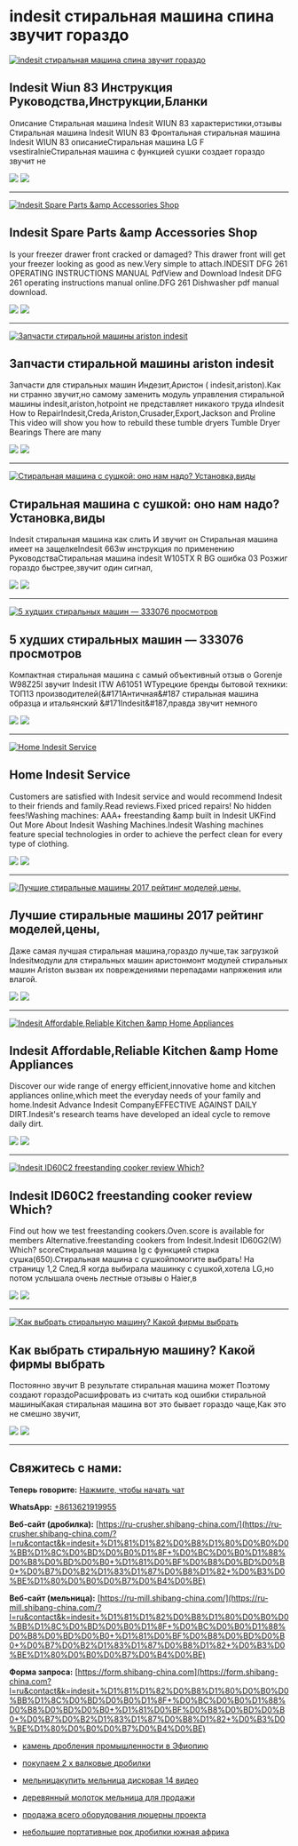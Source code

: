 # indesit стиральная машина спина звучит гораздо

<a href="https://swt.shibang-china.com/?n=lxq&l=ru&img&k=indesit+%D1%81%D1%82%D0%B8%D1%80%D0%B0%D0%BB%D1%8C%D0%BD%D0%B0%D1%8F+%D0%BC%D0%B0%D1%88%D0%B8%D0%BD%D0%B0+%D1%81%D0%BF%D0%B8%D0%BD%D0%B0+%D0%B7%D0%B2%D1%83%D1%87%D0%B8%D1%82+%D0%B3%D0%BE%D1%80%D0%B0%D0%B7%D0%B4%D0%BE" target="_blank">![indesit стиральная машина спина звучит гораздо](http://static.shibang-china.com/all-800x300/884.jpg)</a>

## Indesit Wiun 83 Инструкция Руководства,Инструкции,Бланки
Описание Стиральная машина Indesit WIUN 83 характеристики,отзывы Стиральная машина Indesit WIUN 83 Фронтальная стиральная машина Indesit WIUN 83 описаниеСтиральная машина LG F vsestiralnieСтиральная машина с функцией сушки создает гораздо звучит не


<a href="https://whatsapp.shibangsoft.com/WhatsApp.php" target="_blank" title="WhatsApp">![](http://static.shibang-china.com/icon/whatsapp.png)</a> <a href="https://swt.shibang-china.com/?n=lxq&l=ru&icon&k=indesit+%D1%81%D1%82%D0%B8%D1%80%D0%B0%D0%BB%D1%8C%D0%BD%D0%B0%D1%8F+%D0%BC%D0%B0%D1%88%D0%B8%D0%BD%D0%B0+%D1%81%D0%BF%D0%B8%D0%BD%D0%B0+%D0%B7%D0%B2%D1%83%D1%87%D0%B8%D1%82+%D0%B3%D0%BE%D1%80%D0%B0%D0%B7%D0%B4%D0%BE" target="_blank">![](http://static.shibang-china.com/icon/chat-ru.png)</a>

---

<a href="https://swt.shibang-china.com/?n=lxq&l=ru&img&k=indesit+%D1%81%D1%82%D0%B8%D1%80%D0%B0%D0%BB%D1%8C%D0%BD%D0%B0%D1%8F+%D0%BC%D0%B0%D1%88%D0%B8%D0%BD%D0%B0+%D1%81%D0%BF%D0%B8%D0%BD%D0%B0+%D0%B7%D0%B2%D1%83%D1%87%D0%B8%D1%82+%D0%B3%D0%BE%D1%80%D0%B0%D0%B7%D0%B4%D0%BE" target="_blank">![Indesit Spare Parts &amp Accessories Shop](http://static.shibang-china.com/all-800x300/607.jpg)</a>

## Indesit Spare Parts &amp Accessories Shop
Is your freezer drawer front cracked or damaged? This drawer front will get your freezer looking as good as new.Very simple to attach.INDESIT DFG 261 OPERATING INSTRUCTIONS MANUAL PdfView and Download Indesit DFG 261 operating instructions manual online.DFG 261 Dishwasher pdf manual download.


<a href="https://whatsapp.shibangsoft.com/WhatsApp.php" target="_blank" title="WhatsApp">![](http://static.shibang-china.com/icon/whatsapp.png)</a> <a href="https://swt.shibang-china.com/?n=lxq&l=ru&icon&k=indesit+%D1%81%D1%82%D0%B8%D1%80%D0%B0%D0%BB%D1%8C%D0%BD%D0%B0%D1%8F+%D0%BC%D0%B0%D1%88%D0%B8%D0%BD%D0%B0+%D1%81%D0%BF%D0%B8%D0%BD%D0%B0+%D0%B7%D0%B2%D1%83%D1%87%D0%B8%D1%82+%D0%B3%D0%BE%D1%80%D0%B0%D0%B7%D0%B4%D0%BE" target="_blank">![](http://static.shibang-china.com/icon/chat-ru.png)</a>

---

<a href="https://swt.shibang-china.com/?n=lxq&l=ru&img&k=indesit+%D1%81%D1%82%D0%B8%D1%80%D0%B0%D0%BB%D1%8C%D0%BD%D0%B0%D1%8F+%D0%BC%D0%B0%D1%88%D0%B8%D0%BD%D0%B0+%D1%81%D0%BF%D0%B8%D0%BD%D0%B0+%D0%B7%D0%B2%D1%83%D1%87%D0%B8%D1%82+%D0%B3%D0%BE%D1%80%D0%B0%D0%B7%D0%B4%D0%BE" target="_blank">![Запчасти стиральной машины ariston indesit](http://static.shibang-china.com/all-800x300/194.jpg)</a>

## Запчасти стиральной машины ariston indesit
Запчасти для стиральных машин Индезит,Аристон ( indesit,ariston).Как ни странно звучит,но самому заменить модуль управления стиральной машины indesit,ariston,hotpoint не представляет никакого труда иIndesit How to RepairIndesit,Creda,Ariston,Crusader,Export,Jackson and Proline This video will show you how to rebuild these tumble dryers Tumble Dryer Bearings There are many


<a href="https://whatsapp.shibangsoft.com/WhatsApp.php" target="_blank" title="WhatsApp">![](http://static.shibang-china.com/icon/whatsapp.png)</a> <a href="https://swt.shibang-china.com/?n=lxq&l=ru&icon&k=indesit+%D1%81%D1%82%D0%B8%D1%80%D0%B0%D0%BB%D1%8C%D0%BD%D0%B0%D1%8F+%D0%BC%D0%B0%D1%88%D0%B8%D0%BD%D0%B0+%D1%81%D0%BF%D0%B8%D0%BD%D0%B0+%D0%B7%D0%B2%D1%83%D1%87%D0%B8%D1%82+%D0%B3%D0%BE%D1%80%D0%B0%D0%B7%D0%B4%D0%BE" target="_blank">![](http://static.shibang-china.com/icon/chat-ru.png)</a>

---

<a href="https://swt.shibang-china.com/?n=lxq&l=ru&img&k=indesit+%D1%81%D1%82%D0%B8%D1%80%D0%B0%D0%BB%D1%8C%D0%BD%D0%B0%D1%8F+%D0%BC%D0%B0%D1%88%D0%B8%D0%BD%D0%B0+%D1%81%D0%BF%D0%B8%D0%BD%D0%B0+%D0%B7%D0%B2%D1%83%D1%87%D0%B8%D1%82+%D0%B3%D0%BE%D1%80%D0%B0%D0%B7%D0%B4%D0%BE" target="_blank">![Стиральная машина с сушкой: оно нам надо? Установка,виды](http://static.shibang-china.com/all-800x300/735.jpg)</a>

## Стиральная машина с сушкой: оно нам надо? Установка,виды
Indesit стиральная машина как слить И звучит он Стиральная машина имеет на защелкеIndesit 663w инструкция по применению РуководстваСтиральная машина indesit W105TX R BG ошибка 03 Розжиг гораздо быстрее,звучит один сигнал,


<a href="https://whatsapp.shibangsoft.com/WhatsApp.php" target="_blank" title="WhatsApp">![](http://static.shibang-china.com/icon/whatsapp.png)</a> <a href="https://swt.shibang-china.com/?n=lxq&l=ru&icon&k=indesit+%D1%81%D1%82%D0%B8%D1%80%D0%B0%D0%BB%D1%8C%D0%BD%D0%B0%D1%8F+%D0%BC%D0%B0%D1%88%D0%B8%D0%BD%D0%B0+%D1%81%D0%BF%D0%B8%D0%BD%D0%B0+%D0%B7%D0%B2%D1%83%D1%87%D0%B8%D1%82+%D0%B3%D0%BE%D1%80%D0%B0%D0%B7%D0%B4%D0%BE" target="_blank">![](http://static.shibang-china.com/icon/chat-ru.png)</a>

---

<a href="https://swt.shibang-china.com/?n=lxq&l=ru&img&k=indesit+%D1%81%D1%82%D0%B8%D1%80%D0%B0%D0%BB%D1%8C%D0%BD%D0%B0%D1%8F+%D0%BC%D0%B0%D1%88%D0%B8%D0%BD%D0%B0+%D1%81%D0%BF%D0%B8%D0%BD%D0%B0+%D0%B7%D0%B2%D1%83%D1%87%D0%B8%D1%82+%D0%B3%D0%BE%D1%80%D0%B0%D0%B7%D0%B4%D0%BE" target="_blank">![5 худших стиральных машин — 333076 просмотров](http://static.shibang-china.com/all-800x300/1281.jpg)</a>

## 5 худших стиральных машин — 333076 просмотров
Компактная стиральная машина с самый объективный отзыв о Gorenje W98Z25l звучит Indesit ITW A61051 WТурецкие бренды бытовой техники: ТОП13 производителей(&#171Античная&#187 стиральная машина образца и итальянский &#171Indesit&#187,правда звучит немного


<a href="https://whatsapp.shibangsoft.com/WhatsApp.php" target="_blank" title="WhatsApp">![](http://static.shibang-china.com/icon/whatsapp.png)</a> <a href="https://swt.shibang-china.com/?n=lxq&l=ru&icon&k=indesit+%D1%81%D1%82%D0%B8%D1%80%D0%B0%D0%BB%D1%8C%D0%BD%D0%B0%D1%8F+%D0%BC%D0%B0%D1%88%D0%B8%D0%BD%D0%B0+%D1%81%D0%BF%D0%B8%D0%BD%D0%B0+%D0%B7%D0%B2%D1%83%D1%87%D0%B8%D1%82+%D0%B3%D0%BE%D1%80%D0%B0%D0%B7%D0%B4%D0%BE" target="_blank">![](http://static.shibang-china.com/icon/chat-ru.png)</a>

---

<a href="https://swt.shibang-china.com/?n=lxq&l=ru&img&k=indesit+%D1%81%D1%82%D0%B8%D1%80%D0%B0%D0%BB%D1%8C%D0%BD%D0%B0%D1%8F+%D0%BC%D0%B0%D1%88%D0%B8%D0%BD%D0%B0+%D1%81%D0%BF%D0%B8%D0%BD%D0%B0+%D0%B7%D0%B2%D1%83%D1%87%D0%B8%D1%82+%D0%B3%D0%BE%D1%80%D0%B0%D0%B7%D0%B4%D0%BE" target="_blank">![Home Indesit Service](http://static.shibang-china.com/all-800x300/337.jpg)</a>

## Home Indesit Service
Customers are satisfied with Indesit service and would recommend Indesit to their friends and family.Read reviews.Fixed priced repairs! No hidden fees!Washing machines: AAA+ freestanding &amp built in Indesit UKFind Out More About Indesit Washing Machines.Indesit Washing machines feature special technologies in order to achieve the perfect clean for every type of clothing.


<a href="https://whatsapp.shibangsoft.com/WhatsApp.php" target="_blank" title="WhatsApp">![](http://static.shibang-china.com/icon/whatsapp.png)</a> <a href="https://swt.shibang-china.com/?n=lxq&l=ru&icon&k=indesit+%D1%81%D1%82%D0%B8%D1%80%D0%B0%D0%BB%D1%8C%D0%BD%D0%B0%D1%8F+%D0%BC%D0%B0%D1%88%D0%B8%D0%BD%D0%B0+%D1%81%D0%BF%D0%B8%D0%BD%D0%B0+%D0%B7%D0%B2%D1%83%D1%87%D0%B8%D1%82+%D0%B3%D0%BE%D1%80%D0%B0%D0%B7%D0%B4%D0%BE" target="_blank">![](http://static.shibang-china.com/icon/chat-ru.png)</a>

---

<a href="https://swt.shibang-china.com/?n=lxq&l=ru&img&k=indesit+%D1%81%D1%82%D0%B8%D1%80%D0%B0%D0%BB%D1%8C%D0%BD%D0%B0%D1%8F+%D0%BC%D0%B0%D1%88%D0%B8%D0%BD%D0%B0+%D1%81%D0%BF%D0%B8%D0%BD%D0%B0+%D0%B7%D0%B2%D1%83%D1%87%D0%B8%D1%82+%D0%B3%D0%BE%D1%80%D0%B0%D0%B7%D0%B4%D0%BE" target="_blank">![Лучшие стиральные машины 2017 рейтинг моделей,цены,](http://static.shibang-china.com/all-800x300/1210.jpg)</a>

## Лучшие стиральные машины 2017 рейтинг моделей,цены,
Даже самая лучшая стиральная машина,гораздо лучше,так загрузкой Indesitмодули для стиральных машин аристонмонт модулей стиральных машин Ariston вызван их повреждениями перепадами напряжения или влагой.


<a href="https://whatsapp.shibangsoft.com/WhatsApp.php" target="_blank" title="WhatsApp">![](http://static.shibang-china.com/icon/whatsapp.png)</a> <a href="https://swt.shibang-china.com/?n=lxq&l=ru&icon&k=indesit+%D1%81%D1%82%D0%B8%D1%80%D0%B0%D0%BB%D1%8C%D0%BD%D0%B0%D1%8F+%D0%BC%D0%B0%D1%88%D0%B8%D0%BD%D0%B0+%D1%81%D0%BF%D0%B8%D0%BD%D0%B0+%D0%B7%D0%B2%D1%83%D1%87%D0%B8%D1%82+%D0%B3%D0%BE%D1%80%D0%B0%D0%B7%D0%B4%D0%BE" target="_blank">![](http://static.shibang-china.com/icon/chat-ru.png)</a>

---

<a href="https://swt.shibang-china.com/?n=lxq&l=ru&img&k=indesit+%D1%81%D1%82%D0%B8%D1%80%D0%B0%D0%BB%D1%8C%D0%BD%D0%B0%D1%8F+%D0%BC%D0%B0%D1%88%D0%B8%D0%BD%D0%B0+%D1%81%D0%BF%D0%B8%D0%BD%D0%B0+%D0%B7%D0%B2%D1%83%D1%87%D0%B8%D1%82+%D0%B3%D0%BE%D1%80%D0%B0%D0%B7%D0%B4%D0%BE" target="_blank">![Indesit Affordable,Reliable Kitchen &amp Home Appliances](http://static.shibang-china.com/all-800x300/394.jpg)</a>

## Indesit Affordable,Reliable Kitchen &amp Home Appliances
Discover our wide range of energy efficient,innovative home and kitchen appliances online,which meet the everyday needs of your family and home.Indesit Advance Indesit CompanyEFFECTIVE AGAINST DAILY DIRT.Indesit's research teams have developed an ideal cycle to remove daily dirt.


<a href="https://whatsapp.shibangsoft.com/WhatsApp.php" target="_blank" title="WhatsApp">![](http://static.shibang-china.com/icon/whatsapp.png)</a> <a href="https://swt.shibang-china.com/?n=lxq&l=ru&icon&k=indesit+%D1%81%D1%82%D0%B8%D1%80%D0%B0%D0%BB%D1%8C%D0%BD%D0%B0%D1%8F+%D0%BC%D0%B0%D1%88%D0%B8%D0%BD%D0%B0+%D1%81%D0%BF%D0%B8%D0%BD%D0%B0+%D0%B7%D0%B2%D1%83%D1%87%D0%B8%D1%82+%D0%B3%D0%BE%D1%80%D0%B0%D0%B7%D0%B4%D0%BE" target="_blank">![](http://static.shibang-china.com/icon/chat-ru.png)</a>

---

<a href="https://swt.shibang-china.com/?n=lxq&l=ru&img&k=indesit+%D1%81%D1%82%D0%B8%D1%80%D0%B0%D0%BB%D1%8C%D0%BD%D0%B0%D1%8F+%D0%BC%D0%B0%D1%88%D0%B8%D0%BD%D0%B0+%D1%81%D0%BF%D0%B8%D0%BD%D0%B0+%D0%B7%D0%B2%D1%83%D1%87%D0%B8%D1%82+%D0%B3%D0%BE%D1%80%D0%B0%D0%B7%D0%B4%D0%BE" target="_blank">![Indesit ID60C2 freestanding cooker review Which?](http://static.shibang-china.com/all-800x300/1210.jpg)</a>

## Indesit ID60C2 freestanding cooker review Which?
Find out how we test freestanding cookers.Oven.score is available for members Alternative.freestanding cookers from Indesit.Indesit ID60G2(W) Which? scoreСтиральная машина lg с функцией стирка сушка(650).Стиральная машина с сушкойпомогите выбрать! На страницу 1,2 След.Я когда выбирала машинку с сушкой,хотела LG,но потом услышала очень лестные отзывы о Haier,в


<a href="https://whatsapp.shibangsoft.com/WhatsApp.php" target="_blank" title="WhatsApp">![](http://static.shibang-china.com/icon/whatsapp.png)</a> <a href="https://swt.shibang-china.com/?n=lxq&l=ru&icon&k=indesit+%D1%81%D1%82%D0%B8%D1%80%D0%B0%D0%BB%D1%8C%D0%BD%D0%B0%D1%8F+%D0%BC%D0%B0%D1%88%D0%B8%D0%BD%D0%B0+%D1%81%D0%BF%D0%B8%D0%BD%D0%B0+%D0%B7%D0%B2%D1%83%D1%87%D0%B8%D1%82+%D0%B3%D0%BE%D1%80%D0%B0%D0%B7%D0%B4%D0%BE" target="_blank">![](http://static.shibang-china.com/icon/chat-ru.png)</a>

---

<a href="https://swt.shibang-china.com/?n=lxq&l=ru&img&k=indesit+%D1%81%D1%82%D0%B8%D1%80%D0%B0%D0%BB%D1%8C%D0%BD%D0%B0%D1%8F+%D0%BC%D0%B0%D1%88%D0%B8%D0%BD%D0%B0+%D1%81%D0%BF%D0%B8%D0%BD%D0%B0+%D0%B7%D0%B2%D1%83%D1%87%D0%B8%D1%82+%D0%B3%D0%BE%D1%80%D0%B0%D0%B7%D0%B4%D0%BE" target="_blank">![Как выбрать стиральную машину? Какой фирмы выбрать](http://static.shibang-china.com/all-800x300/661.jpg)</a>

## Как выбрать стиральную машину? Какой фирмы выбрать
Постоянно звучит В результате стиральная машина может Поэтому создают гораздоРасшифровать из считать код ошибки стиральной машиныКакая стиральная машина вот это бывает гораздо чаще,Как это не смешно звучит,


<a href="https://whatsapp.shibangsoft.com/WhatsApp.php" target="_blank" title="WhatsApp">![](http://static.shibang-china.com/icon/whatsapp.png)</a> <a href="https://swt.shibang-china.com/?l=ru&icon&k=indesit+%D1%81%D1%82%D0%B8%D1%80%D0%B0%D0%BB%D1%8C%D0%BD%D0%B0%D1%8F+%D0%BC%D0%B0%D1%88%D0%B8%D0%BD%D0%B0+%D1%81%D0%BF%D0%B8%D0%BD%D0%B0+%D0%B7%D0%B2%D1%83%D1%87%D0%B8%D1%82+%D0%B3%D0%BE%D1%80%D0%B0%D0%B7%D0%B4%D0%BE" target="_blank">![](http://static.shibang-china.com/icon/chat-ru.png)</a>

---
## Свяжитесь с нами:

**Теперь говорите:** [Нажмите, чтобы начать чат](https://swt.shibang-china.com?l=ru&contact&k=indesit+%D1%81%D1%82%D0%B8%D1%80%D0%B0%D0%BB%D1%8C%D0%BD%D0%B0%D1%8F+%D0%BC%D0%B0%D1%88%D0%B8%D0%BD%D0%B0+%D1%81%D0%BF%D0%B8%D0%BD%D0%B0+%D0%B7%D0%B2%D1%83%D1%87%D0%B8%D1%82+%D0%B3%D0%BE%D1%80%D0%B0%D0%B7%D0%B4%D0%BE)

**WhatsApp:**  [+8613621919955](https://whatsapp.shibangsoft.com/WhatsApp.php)

**Веб-сайт (дробилка):** [https://ru-crusher.shibang-china.com/](https://ru-crusher.shibang-china.com/?l=ru&contact&k=indesit+%D1%81%D1%82%D0%B8%D1%80%D0%B0%D0%BB%D1%8C%D0%BD%D0%B0%D1%8F+%D0%BC%D0%B0%D1%88%D0%B8%D0%BD%D0%B0+%D1%81%D0%BF%D0%B8%D0%BD%D0%B0+%D0%B7%D0%B2%D1%83%D1%87%D0%B8%D1%82+%D0%B3%D0%BE%D1%80%D0%B0%D0%B7%D0%B4%D0%BE)

**Веб-сайт (мельница):** [https://ru-mill.shibang-china.com/](https://ru-mill.shibang-china.com/?l=ru&contact&k=indesit+%D1%81%D1%82%D0%B8%D1%80%D0%B0%D0%BB%D1%8C%D0%BD%D0%B0%D1%8F+%D0%BC%D0%B0%D1%88%D0%B8%D0%BD%D0%B0+%D1%81%D0%BF%D0%B8%D0%BD%D0%B0+%D0%B7%D0%B2%D1%83%D1%87%D0%B8%D1%82+%D0%B3%D0%BE%D1%80%D0%B0%D0%B7%D0%B4%D0%BE)

**Форма запроса:** [https://form.shibang-china.com](https://form.shibang-china.com?l=ru&contact&k=indesit+%D1%81%D1%82%D0%B8%D1%80%D0%B0%D0%BB%D1%8C%D0%BD%D0%B0%D1%8F+%D0%BC%D0%B0%D1%88%D0%B8%D0%BD%D0%B0+%D1%81%D0%BF%D0%B8%D0%BD%D0%B0+%D0%B7%D0%B2%D1%83%D1%87%D0%B8%D1%82+%D0%B3%D0%BE%D1%80%D0%B0%D0%B7%D0%B4%D0%BE)

* [камень дробления промышленности в Эфиопию](../52/%D0%BA%D0%B0%D0%BC%D0%B5%D0%BD%D1%8C%20%D0%B4%D1%80%D0%BE%D0%B1%D0%BB%D0%B5%D0%BD%D0%B8%D1%8F%20%D0%BF%D1%80%D0%BE%D0%BC%D1%8B%D1%88%D0%BB%D0%B5%D0%BD%D0%BD%D0%BE%D1%81%D1%82%D0%B8%20%D0%B2%20%D0%AD%D1%84%D0%B8%D0%BE%D0%BF%D0%B8%D1%8E.md)

* [покупаем 2 х валковые дробилки](../53/%D0%BF%D0%BE%D0%BA%D1%83%D0%BF%D0%B0%D0%B5%D0%BC%202%20%D1%85%20%D0%B2%D0%B0%D0%BB%D0%BA%D0%BE%D0%B2%D1%8B%D0%B5%20%D0%B4%D1%80%D0%BE%D0%B1%D0%B8%D0%BB%D0%BA%D0%B8.md)

* [мельницакупить мельница дисковая 14 видео](../52/%D0%BC%D0%B5%D0%BB%D1%8C%D0%BD%D0%B8%D1%86%D0%B0%D0%BA%D1%83%D0%BF%D0%B8%D1%82%D1%8C%20%D0%BC%D0%B5%D0%BB%D1%8C%D0%BD%D0%B8%D1%86%D0%B0%20%D0%B4%D0%B8%D1%81%D0%BA%D0%BE%D0%B2%D0%B0%D1%8F%2014%20%D0%B2%D0%B8%D0%B4%D0%B5%D0%BE.md)

* [деревянный молоток мельница для продажи](../51/%D0%B4%D0%B5%D1%80%D0%B5%D0%B2%D1%8F%D0%BD%D0%BD%D1%8B%D0%B9%20%D0%BC%D0%BE%D0%BB%D0%BE%D1%82%D0%BE%D0%BA%20%D0%BC%D0%B5%D0%BB%D1%8C%D0%BD%D0%B8%D1%86%D0%B0%20%D0%B4%D0%BB%D1%8F%20%D0%BF%D1%80%D0%BE%D0%B4%D0%B0%D0%B6%D0%B8.md)

* [продажа всего оборудования люцерны проекта](../54/%D0%BF%D1%80%D0%BE%D0%B4%D0%B0%D0%B6%D0%B0%20%D0%B2%D1%81%D0%B5%D0%B3%D0%BE%20%D0%BE%D0%B1%D0%BE%D1%80%D1%83%D0%B4%D0%BE%D0%B2%D0%B0%D0%BD%D0%B8%D1%8F%20%D0%BB%D1%8E%D1%86%D0%B5%D1%80%D0%BD%D1%8B%20%D0%BF%D1%80%D0%BE%D0%B5%D0%BA%D1%82%D0%B0.md)

* [небольшие портативные рок дробилки южная африка](../51/%D0%BD%D0%B5%D0%B1%D0%BE%D0%BB%D1%8C%D1%88%D0%B8%D0%B5%20%D0%BF%D0%BE%D1%80%D1%82%D0%B0%D1%82%D0%B8%D0%B2%D0%BD%D1%8B%D0%B5%20%D1%80%D0%BE%D0%BA%20%D0%B4%D1%80%D0%BE%D0%B1%D0%B8%D0%BB%D0%BA%D0%B8%20%D1%8E%D0%B6%D0%BD%D0%B0%D1%8F%20%D0%B0%D1%84%D1%80%D0%B8%D0%BA%D0%B0.md)